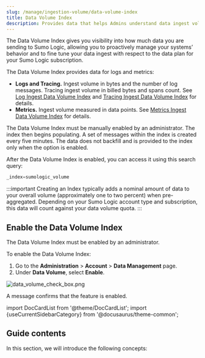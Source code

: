 ```yaml
---
slug: /manage/ingestion-volume/data-volume-index
title: Data Volume Index
description: Provides data that helps Admins understand data ingest volume in bytes and number of log messages processed overall.
---
```



The Data Volume Index gives you visibility into how much data you are sending to Sumo Logic, allowing you to proactively manage your systems’ behavior and to fine tune your data ingest with respect to the data plan for your Sumo Logic subscription.

The Data Volume Index provides data for logs and metrics:

* **Logs and Tracing.** Ingest volume in bytes and the number of log messages. Tracing ingest volume in billed bytes and spans count. See [Log Ingest Data Volume Index](log-tracing-data-volume-index.md) and [Tracing Ingest Data Volume Index](metrics-data-volume-index.md) for details.
* **Metrics.** Ingest volume measured in data points. See [Metrics Ingest Data Volume Index](metrics-data-volume-index.md) for details.

The Data Volume Index must be manually enabled by an administrator. The index then begins populating. A set of messages within the index is created every five minutes. The data does not backfill and is provided to the index only when the option is enabled.

After the Data Volume Index is enabled, you can access it using this search query: 

```sql
_index=sumologic_volume
```

:::important
Creating an Index typically adds a nominal amount of data to your overall volume (approximately one to two percent) when pre-aggregated. Depending on your Sumo Logic account type and subscription, this data will count against your data volume quota.
:::

## Enable the Data Volume Index

The Data Volume Index must be enabled by an administrator.

To enable the Data Volume Index:

1. Go to the **Administration** \> **Account** \> **Data Management** page.
1. Under **Data Volume**, select **Enable**.

![data_volume_check_box.png](/img/ingestion-volume/data_volume_check_box.png)

A message confirms that the feature is enabled.

import DocCardList from '@theme/DocCardList';
import {useCurrentSidebarCategory} from '@docusaurus/theme-common';

## Guide contents

In this section, we will introduce the following concepts:

<DocCardList items={useCurrentSidebarCategory().items}/>
